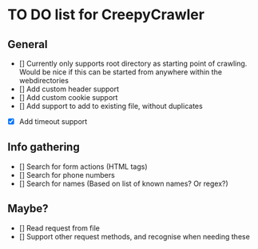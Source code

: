 # TO DO list for CreepyCrawler

## General
- [] Currently only supports root directory as starting point of crawling. Would be nice if this can be started from anywhere within the webdirectories
- [] Add custom header support
- [] Add custom cookie support
- [] Add support to add to existing file, without duplicates
- [x] Add timeout support

## Info gathering
- [] Search for form actions (HTML tags)
- [] Search for phone numbers
- [] Search for names (Based on list of known names? Or regex?)

## Maybe?
- [] Read request from file
- [] Support other request methods, and recognise when needing these